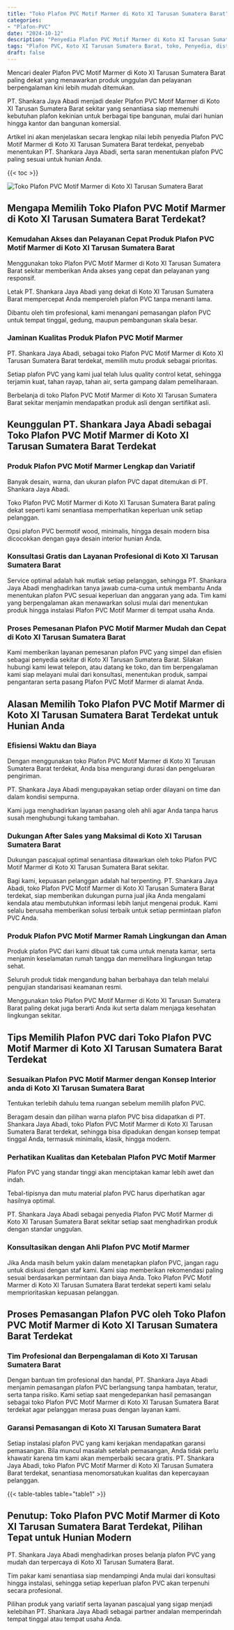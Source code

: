 ```yaml
---
title: "Toko Plafon PVC Motif Marmer di Koto XI Tarusan Sumatera Barat"
categories: 
- "Plafon-PVC"
date: "2024-10-12"
description: "Penyedia Plafon PVC Motif Marmer di Koto XI Tarusan Sumatera Barat untuk tempat tinggal, perkantoran, serta toko. Plafon unggulan, pilihan motif, variasi warna modern, dengan servis pemasangan oleh teknisi berpengalaman serta jaminan resmi!|Servis penyediaan Plafon PVC Motif Marmer di Koto XI Tarusan Sumatera Barat untuk keperluan rumah, kantor, atau ritel, dengan produk unggulan dan pemasangan oleh tenaga ahli profesional dan kepastian resmi.|Solusi Plafon PVC Motif Marmer di Koto XI Tarusan Sumatera Barat yang terbukti untuk hunian, kantor, dan gerai, dengan material berkualitas dan pemasangan oleh tenaga ahli berpengalaman serta garansi resmi.|Distribusi Plafon PVC Motif Marmer di Koto XI Tarusan Sumatera Barat untuk hunian, perkantoran, serta toko, beserta plafon unggulan dan instalasi ditangani oleh teknisi berpengalaman, dilengkapi beserta jaminan resmi.}"
tags: "Plafon PVC, Koto XI Tarusan Sumatera Barat, toko, Penyedia, distributor"
draft: false
---
```


Mencari dealer Plafon PVC Motif Marmer di Koto XI Tarusan Sumatera Barat paling dekat yang menawarkan produk unggulan dan pelayanan berpengalaman kini lebih mudah ditemukan.

PT. Shankara Jaya Abadi menjadi dealer Plafon PVC Motif Marmer di Koto XI Tarusan Sumatera Barat sekitar yang senantiasa siap memenuhi kebutuhan plafon kekinian untuk berbagai tipe bangunan, mulai dari hunian hingga kantor dan bangunan komersial.

Artikel ini akan menjelaskan secara lengkap nilai lebih penyedia Plafon PVC Motif Marmer di Koto XI Tarusan Sumatera Barat terdekat, penyebab menentukan PT. Shankara Jaya Abadi, serta saran menentukan plafon PVC paling sesuai untuk hunian Anda.

{{< toc >}}

![Toko Plafon PVC Motif Marmer di Koto XI Tarusan Sumatera Barat](/images/Plafon-PVC/Toko-Plafon-PVC-Motif-Marmer-di-Koto-XI-Tarusan-Sumatera-Barat.png)


## Mengapa Memilih Toko Plafon PVC Motif Marmer di Koto XI Tarusan Sumatera Barat Terdekat?

### Kemudahan Akses dan Pelayanan Cepat Produk Plafon PVC Motif Marmer di Koto XI Tarusan Sumatera Barat

Menggunakan toko Plafon PVC Motif Marmer di Koto XI Tarusan Sumatera Barat sekitar memberikan Anda akses yang cepat dan pelayanan yang responsif.

Letak PT. Shankara Jaya Abadi yang dekat di Koto XI Tarusan Sumatera Barat mempercepat Anda memperoleh plafon PVC tanpa menanti lama.

Dibantu oleh tim profesional, kami menangani pemasangan plafon PVC untuk tempat tinggal, gedung, maupun pembangunan skala besar.

### Jaminan Kualitas Produk Plafon PVC Motif Marmer

PT. Shankara Jaya Abadi, sebagai toko Plafon PVC Motif Marmer di Koto XI Tarusan Sumatera Barat terdekat, memilih mutu produk sebagai prioritas.

Setiap plafon PVC yang kami jual telah lulus quality control ketat, sehingga terjamin kuat, tahan rayap, tahan air, serta gampang dalam pemeliharaan.

Berbelanja di toko Plafon PVC Motif Marmer di Koto XI Tarusan Sumatera Barat sekitar menjamin mendapatkan produk asli dengan sertifikat asli.

## Keunggulan PT. Shankara Jaya Abadi sebagai Toko Plafon PVC Motif Marmer di Koto XI Tarusan Sumatera Barat Terdekat

### Produk Plafon PVC Motif Marmer Lengkap dan Variatif

Banyak desain, warna, dan ukuran plafon PVC dapat ditemukan di PT. Shankara Jaya Abadi.

Toko Plafon PVC Motif Marmer di Koto XI Tarusan Sumatera Barat paling dekat seperti kami senantiasa memperhatikan keperluan unik setiap pelanggan.

Opsi plafon PVC bermotif wood, minimalis, hingga desain modern bisa dicocokkan dengan gaya desain interior hunian Anda.

### Konsultasi Gratis dan Layanan Profesional di Koto XI Tarusan Sumatera Barat

Service optimal adalah hak mutlak setiap pelanggan, sehingga PT. Shankara Jaya Abadi menghadirkan tanya jawab cuma-cuma untuk membantu Anda menentukan plafon PVC sesuai keperluan dan anggaran yang ada. Tim kami yang berpengalaman akan menawarkan solusi mulai dari menentukan produk hingga instalasi Plafon PVC Motif Marmer di tempat usaha Anda.

### Proses Pemesanan Plafon PVC Motif Marmer Mudah dan Cepat di Koto XI Tarusan Sumatera Barat

Kami memberikan layanan pemesanan plafon PVC yang simpel dan efisien sebagai penyedia sekitar di Koto XI Tarusan Sumatera Barat. Silakan hubungi kami lewat telepon, atau datang ke toko, dan tim berpengalaman kami siap melayani mulai dari konsultasi, menentukan produk, sampai pengantaran serta pasang Plafon PVC Motif Marmer di alamat Anda.

## Alasan Memilih Toko Plafon PVC Motif Marmer di Koto XI Tarusan Sumatera Barat Terdekat untuk Hunian Anda

### Efisiensi Waktu dan Biaya

Dengan menggunakan toko Plafon PVC Motif Marmer di Koto XI Tarusan Sumatera Barat terdekat, Anda bisa mengurangi durasi dan pengeluaran pengiriman.

PT. Shankara Jaya Abadi mengupayakan setiap order dilayani on time dan dalam kondisi sempurna.

Kami juga menghadirkan layanan pasang oleh ahli agar Anda tanpa harus susah menghubungi tukang tambahan.

### Dukungan After Sales yang Maksimal di Koto XI Tarusan Sumatera Barat

Dukungan pascajual optimal senantiasa ditawarkan oleh toko Plafon PVC Motif Marmer di Koto XI Tarusan Sumatera Barat sekitar.

Bagi kami, kepuasan pelanggan adalah hal terpenting. PT. Shankara Jaya Abadi, toko Plafon PVC Motif Marmer di Koto XI Tarusan Sumatera Barat terdekat, siap memberikan dukungan purna jual jika Anda mengalami kendala atau membutuhkan informasi lebih lanjut mengenai produk. Kami selalu berusaha memberikan solusi terbaik untuk setiap permintaan plafon PVC Anda.

### Produk Plafon PVC Motif Marmer Ramah Lingkungan dan Aman

Produk plafon PVC dari kami dibuat tak cuma untuk menata kamar, serta menjamin keselamatan rumah tangga dan memelihara lingkungan tetap sehat.

Seluruh produk tidak mengandung bahan berbahaya dan telah melalui pengujian standarisasi keamanan resmi.

Menggunakan toko Plafon PVC Motif Marmer di Koto XI Tarusan Sumatera Barat paling dekat juga berarti Anda ikut serta dalam menjaga kesehatan lingkungan sekitar.

## Tips Memilih Plafon PVC dari Toko Plafon PVC Motif Marmer di Koto XI Tarusan Sumatera Barat Terdekat

### Sesuaikan Plafon PVC Motif Marmer dengan Konsep Interior anda di Koto XI Tarusan Sumatera Barat

Tentukan terlebih dahulu tema ruangan sebelum memilih plafon PVC.

Beragam desain dan pilihan warna plafon PVC bisa didapatkan di PT. Shankara Jaya Abadi, toko Plafon PVC Motif Marmer di Koto XI Tarusan Sumatera Barat terdekat, sehingga bisa dipadukan dengan konsep tempat tinggal Anda, termasuk minimalis, klasik, hingga modern.

### Perhatikan Kualitas dan Ketebalan Plafon PVC Motif Marmer

Plafon PVC yang standar tinggi akan menciptakan kamar lebih awet dan indah.

Tebal-tipisnya dan mutu material plafon PVC harus diperhatikan agar hasilnya optimal.

PT. Shankara Jaya Abadi sebagai penyedia Plafon PVC Motif Marmer di Koto XI Tarusan Sumatera Barat sekitar setiap saat menghadirkan produk dengan standar unggulan.

### Konsultasikan dengan Ahli Plafon PVC Motif Marmer

Jika Anda masih belum yakin dalam menetapkan plafon PVC, jangan ragu untuk diskusi dengan staf kami. Kami siap memberikan rekomendasi paling sesuai berdasarkan permintaan dan biaya Anda. Toko Plafon PVC Motif Marmer di Koto XI Tarusan Sumatera Barat terdekat seperti kami selalu memprioritaskan kepuasan pelanggan.

## Proses Pemasangan Plafon PVC oleh Toko Plafon PVC Motif Marmer di Koto XI Tarusan Sumatera Barat Terdekat

### Tim Profesional dan Berpengalaman di Koto XI Tarusan Sumatera Barat

Dengan bantuan tim profesional dan handal, PT. Shankara Jaya Abadi menjamin pemasangan plafon PVC berlangsung tanpa hambatan, teratur, serta tanpa risiko. Kami setiap saat mengedepankan hasil pemasangan sebagai toko Plafon PVC Motif Marmer di Koto XI Tarusan Sumatera Barat terdekat agar pelanggan merasa puas dengan layanan kami.

### Garansi Pemasangan di Koto XI Tarusan Sumatera Barat

Setiap instalasi plafon PVC yang kami kerjakan mendapatkan garansi pemasangan. Bila muncul masalah setelah pemasangan, Anda tidak perlu khawatir karena tim kami akan memperbaiki secara gratis. PT. Shankara Jaya Abadi, toko Plafon PVC Motif Marmer di Koto XI Tarusan Sumatera Barat terdekat, senantiasa menomorsatukan kualitas dan kepercayaan pelanggan.

{{< table-tables table="table1" >}}

## Penutup: Toko Plafon PVC Motif Marmer di Koto XI Tarusan Sumatera Barat Terdekat, Pilihan Tepat untuk Hunian Modern

PT. Shankara Jaya Abadi menghadirkan proses belanja plafon PVC yang mudah dan terpercaya di Koto XI Tarusan Sumatera Barat.

Tim pakar kami senantiasa siap mendampingi Anda mulai dari konsultasi hingga instalasi, sehingga setiap keperluan plafon PVC akan terpenuhi secara profesional.

Pilihan produk yang variatif serta layanan pascajual yang sigap menjadi kelebihan PT. Shankara Jaya Abadi sebagai partner andalan memperindah tempat tinggal atau tempat usaha Anda.